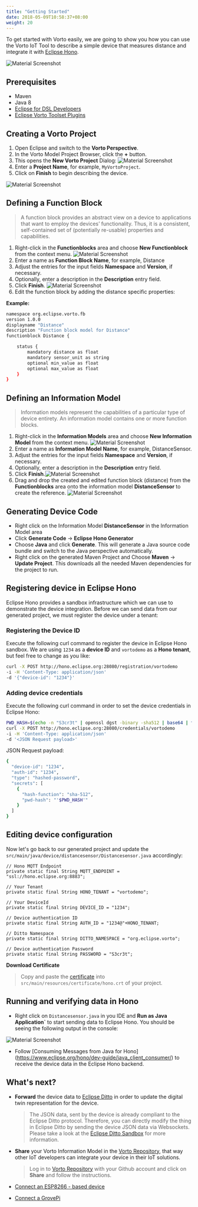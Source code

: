 ```yaml
---
title: "Getting Started"
date: 2018-05-09T10:58:37+08:00
weight: 20
---
```

To get started with Vorto easily, we are going to show you how you can use the Vorto IoT Tool to describe a simple device that measures distance and integrate it with [Eclipse Hono](https://www.eclipse.org/hono).

![Material Screenshot](/images/getting-started-ar2.png)


## Prerequisites
* Maven
* Java 8
* [Eclipse for DSL Developers](https://www.eclipse.org/downloads/packages/eclipse-ide-java-and-dsl-developers/oxygen3a)
* [Eclipse Vorto Toolset Plugins](http://marketplace.eclipse.org/content/vorto-toolset)

## Creating a Vorto Project
1. Open Eclipse and switch to the **Vorto Perspective**.
2. In the Vorto Model Project Browser, click the **+** button. 
3. This opens the **New Vorto Project** Dialog:
![Material Screenshot](/images/tutorials/getting_started/vorto_create_new_vorto_project_dialog.png)
4. Enter a **Project Name**, for example, `MyVortoProject`.
5. Click on **Finish** to begin describing the device.

![Material Screenshot](/images/tutorials/getting_started/vorto_new_vorto_project_created.png)

## Defining a Function Block
> A function block provides an abstract view on a device to applications that want to employ the devices’ functionality. Thus, it is a consistent, self-contained set of (potentially re-usable) properties and capabilities.

1. Right-click in the **Functionblocks** area and choose **New Functionblock** from the context menu.
![Material Screenshot](/images/tutorials/getting_started/m2m_tc_create_function_block_designer_dialog_2.png)
2. Enter a name as **Function Block Name**, for example, Distance
3. Adjust the entries for the input fields **Namespace** and **Version**, if necessary.
4. Optionally, enter a description in the **Description** entry field.
5. Click **Finish**. ![Material Screenshot](/images/tutorials/getting_started/m2m_tc_create_function_block_generated_source_1.png)
6. Edit the function block by adding the distance specific properties:

**Example:**

```sh
namespace org.eclipse.vorto.fb
version 1.0.0
displayname "Distance"
description "Function block model for Distance"
functionblock Distance {

	status {
		mandatory distance as float
		mandatory sensor_unit as string
		optional min_value as float
		optional max_value as float
	}
}
```
## Defining an Information Model
> Information models represent the capabilities of a particular type of device entirety. An information model contains one or more function blocks.

1. Right-click in the **Information Models** area and choose **New Information Model** from the context menu.
![Material Screenshot](/images/tutorials/getting_started/m2m_tc_create_information_model_dialog.png)
2. Enter a name as **Information Model Name**, for example, DistanceSensor.
3. Adjust the entries for the input fields **Namespace** and **Version**, if necessary.
4. Optionally, enter a description in the **Description** entry field.
5. Click **Finish**.![Material Screenshot](/images/tutorials/getting_started/m2m_tc_information_model_dsl_editor.png)
6. Drag and drop the created and edited function block (distance) from the **Functionblocks** area onto the information model **DistanceSensor** to create the reference. ![Material Screenshot](/images/tutorials/getting_started/m2m_tc_drag_drop_function_block_to_information_model.png)


## Generating Device Code
- Right click on the Information Model **DistanceSensor** in the Information Model area
- Click **Generate Code** -> **Eclipse Hono Generator**
- Choose **Java** and click **Generate**. This will generate a Java source code bundle and switch to the Java perspective automatically. 
- Right click on the generated Maven Project and Choose **Maven** -> **Update Project**. This downloads all the needed Maven dependencies for the project to run.

## Registering device in Eclipse Hono
Eclipse Hono provides a sandbox infrastructure which we can use to demonstrate the device integration. Before we can send data from our generated project, we must register the device under a tenant:

### Registering the Device ID

Execute the following curl command to register the device in Eclipse Hono sandbox. We are using ```1234``` as a **device ID** and ```vortodemo``` as a **Hono tenant**, but feel free to change as you like: 

```sh
curl -X POST http://hono.eclipse.org:28080/registration/vortodemo
-i -H 'Content-Type: application/json'
-d '{"device-id": "1234"}'
```

### Adding device credentials

Execute the following curl command in order to set the device credentials in Eclipse Hono:

```sh
PWD_HASH=$(echo -n "S3cr3t" | openssl dgst -binary -sha512 | base64 | tr -d '\n') 
curl -X POST http://hono.eclipse.org:28080/credentials/vortodemo
-i -H 'Content-Type: application/json'
-d '<JSON Request payload>' 
```

JSON Request payload:
```sh
{
  "device-id": "1234",
  "auth-id": "1234",
  "type": "hashed-password",
  "secrets": [
    {
      "hash-function": "sha-512",
      "pwd-hash": "'$PWD_HASH'"
    }
  ]
}
```

## Editing device configuration

Now let's go back to our generated project and update the `src/main/java/device/distancesensor/Distancesensor.java` accordingly:

	// Hono MQTT Endpoint
	private static final String MQTT_ENDPOINT = "ssl://hono.eclipse.org:8883";

	// Your Tenant
	private static final String HONO_TENANT = "vortodemo";

	// Your DeviceId
	private static final String DEVICE_ID = "1234";
	
	// Device authentication ID
	private static final String AUTH_ID = "1234@"+HONO_TENANT;
	
	// Ditto Namespace
	private static final String DITTO_NAMESPACE = "org.eclipse.vorto";

	// Device authentication Password
	private static final String PASSWORD = "S3cr3t";

**Download Certificate**

> Copy and paste the [certificate](https://letsencrypt.org/certs/lets-encrypt-x3-cross-signed.pem.txt) into `src/main/resources/certificate/hono.crt` of your project.

## Running and verifying data in Hono

- Right click on `Distancesensor.java` in you IDE and **Run as Java Application`** to start sending data to Eclipse Hono. You should be seeing the following output in the console:

![Material Screenshot](/images/run_java.PNG)


- Follow [Consuming Messages from Java for Hono] (https://www.eclipse.org/hono/dev-guide/java_client_consumer/) to receive the device data in the Eclipse Hono backend.

## What's next? 

- **Forward** the device data to [Eclipse Ditto](https://ditto.eclipse.org) in order to update the digital twin representation for the device. 

	> The JSON data, sent by the device is already compliant to the Eclipse Ditto protocol. Therefore, you can directly modify the thing in Eclipse Ditto by sending the device JSON data via Websockets. Please take a look at the [Eclipse Ditto Sandbox](https://ditto.eclipse.org) for more information. 
	
- **Share** your Vorto Information Model in the [Vorto Repository](http://vorto.eclipse.org), that way other IoT developers can integrate your device in their IoT solutions.

	> Log in to [Vorto Repository](http://vorto.eclipse.org) with your Github account and click on **Share** and follow the instructions. 
	
- [Connect an ESP8266 - based device](../tutorials/#connecting-a-esp8266-arduino)
- [Connect a GrovePi](../tutorials/#connecting-a-grovepi)